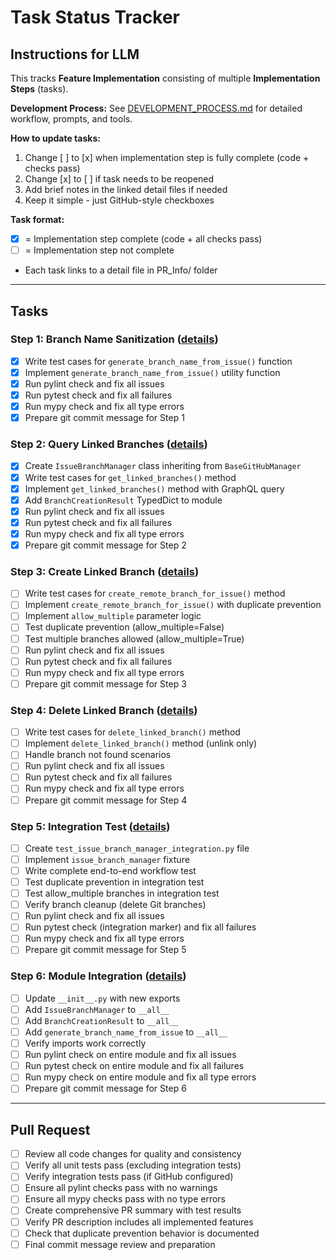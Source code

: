 # Task Status Tracker

## Instructions for LLM

This tracks **Feature Implementation** consisting of multiple **Implementation Steps** (tasks).

**Development Process:** See [DEVELOPMENT_PROCESS.md](./DEVELOPMENT_PROCESS.md) for detailed workflow, prompts, and tools.

**How to update tasks:**
1. Change [ ] to [x] when implementation step is fully complete (code + checks pass)
2. Change [x] to [ ] if task needs to be reopened
3. Add brief notes in the linked detail files if needed
4. Keep it simple - just GitHub-style checkboxes

**Task format:**
- [x] = Implementation step complete (code + all checks pass)
- [ ] = Implementation step not complete
- Each task links to a detail file in PR_Info/ folder

---

## Tasks

### Step 1: Branch Name Sanitization ([details](steps/step_1.md))
- [x] Write test cases for `generate_branch_name_from_issue()` function
- [x] Implement `generate_branch_name_from_issue()` utility function
- [x] Run pylint check and fix all issues
- [x] Run pytest check and fix all failures
- [x] Run mypy check and fix all type errors
- [x] Prepare git commit message for Step 1

### Step 2: Query Linked Branches ([details](steps/step_2.md))
- [x] Create `IssueBranchManager` class inheriting from `BaseGitHubManager`
- [x] Write test cases for `get_linked_branches()` method
- [x] Implement `get_linked_branches()` method with GraphQL query
- [x] Add `BranchCreationResult` TypedDict to module
- [x] Run pylint check and fix all issues
- [x] Run pytest check and fix all failures
- [x] Run mypy check and fix all type errors
- [x] Prepare git commit message for Step 2

### Step 3: Create Linked Branch ([details](steps/step_3.md))
- [ ] Write test cases for `create_remote_branch_for_issue()` method
- [ ] Implement `create_remote_branch_for_issue()` with duplicate prevention
- [ ] Implement `allow_multiple` parameter logic
- [ ] Test duplicate prevention (allow_multiple=False)
- [ ] Test multiple branches allowed (allow_multiple=True)
- [ ] Run pylint check and fix all issues
- [ ] Run pytest check and fix all failures
- [ ] Run mypy check and fix all type errors
- [ ] Prepare git commit message for Step 3

### Step 4: Delete Linked Branch ([details](steps/step_4.md))
- [ ] Write test cases for `delete_linked_branch()` method
- [ ] Implement `delete_linked_branch()` method (unlink only)
- [ ] Handle branch not found scenarios
- [ ] Run pylint check and fix all issues
- [ ] Run pytest check and fix all failures
- [ ] Run mypy check and fix all type errors
- [ ] Prepare git commit message for Step 4

### Step 5: Integration Test ([details](steps/step_5.md))
- [ ] Create `test_issue_branch_manager_integration.py` file
- [ ] Implement `issue_branch_manager` fixture
- [ ] Write complete end-to-end workflow test
- [ ] Test duplicate prevention in integration test
- [ ] Test allow_multiple branches in integration test
- [ ] Verify branch cleanup (delete Git branches)
- [ ] Run pylint check and fix all issues
- [ ] Run pytest check (integration marker) and fix all failures
- [ ] Run mypy check and fix all type errors
- [ ] Prepare git commit message for Step 5

### Step 6: Module Integration ([details](steps/step_6.md))
- [ ] Update `__init__.py` with new exports
- [ ] Add `IssueBranchManager` to `__all__`
- [ ] Add `BranchCreationResult` to `__all__`
- [ ] Add `generate_branch_name_from_issue` to `__all__`
- [ ] Verify imports work correctly
- [ ] Run pylint check on entire module and fix all issues
- [ ] Run pytest check on entire module and fix all failures
- [ ] Run mypy check on entire module and fix all type errors
- [ ] Prepare git commit message for Step 6

---

## Pull Request

- [ ] Review all code changes for quality and consistency
- [ ] Verify all unit tests pass (excluding integration tests)
- [ ] Verify integration tests pass (if GitHub configured)
- [ ] Ensure all pylint checks pass with no warnings
- [ ] Ensure all mypy checks pass with no type errors
- [ ] Create comprehensive PR summary with test results
- [ ] Verify PR description includes all implemented features
- [ ] Check that duplicate prevention behavior is documented
- [ ] Final commit message review and preparation
